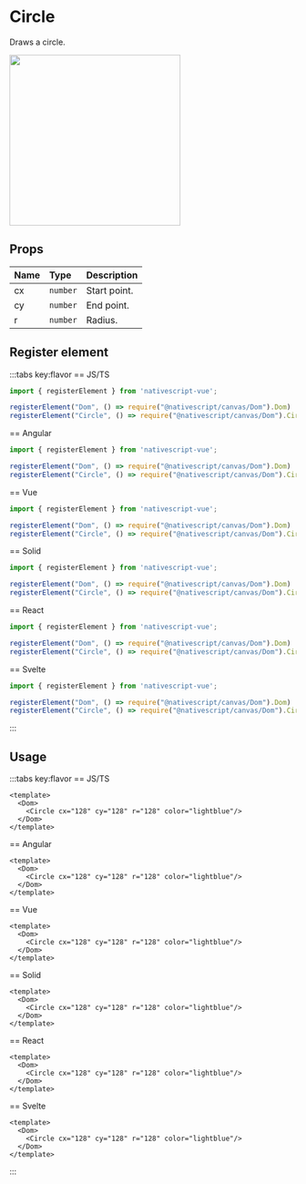 # Circle

Draws a circle.

<img height="300px" width="300px" src="/img/circle.webp"/>

## Props

| Name | Type     | Description  |
| :--- | :------- | :----------- |
| cx   | `number` | Start point. |
| cy   | `number` | End point.   |
| r    | `number` | Radius.      |


## Register element
:::tabs key:flavor
== JS/TS

```ts
import { registerElement } from 'nativescript-vue';

registerElement("Dom", () => require("@nativescript/canvas/Dom").Dom)
registerElement("Circle", () => require("@nativescript/canvas/Dom").Circle)
```

== Angular

```ts
import { registerElement } from 'nativescript-vue';

registerElement("Dom", () => require("@nativescript/canvas/Dom").Dom)
registerElement("Circle", () => require("@nativescript/canvas/Dom").Circle)
```

== Vue

```ts
import { registerElement } from 'nativescript-vue';

registerElement("Dom", () => require("@nativescript/canvas/Dom").Dom)
registerElement("Circle", () => require("@nativescript/canvas/Dom").Circle)
```

== Solid

```ts
import { registerElement } from 'nativescript-vue';

registerElement("Dom", () => require("@nativescript/canvas/Dom").Dom)
registerElement("Circle", () => require("@nativescript/canvas/Dom").Circle)
```

== React

```ts
import { registerElement } from 'nativescript-vue';

registerElement("Dom", () => require("@nativescript/canvas/Dom").Dom)
registerElement("Circle", () => require("@nativescript/canvas/Dom").Circle)
```

== Svelte

```ts
import { registerElement } from 'nativescript-vue';

registerElement("Dom", () => require("@nativescript/canvas/Dom").Dom)
registerElement("Circle", () => require("@nativescript/canvas/Dom").Circle)
```

:::


## Usage

:::tabs key:flavor
== JS/TS

```vue
<template>
  <Dom>
    <Circle cx="128" cy="128" r="128" color="lightblue"/>
  </Dom>
</template>
```

== Angular

```vue
<template>
  <Dom>
    <Circle cx="128" cy="128" r="128" color="lightblue"/>
  </Dom>
</template>
```

== Vue

```vue
<template>
  <Dom>
    <Circle cx="128" cy="128" r="128" color="lightblue"/>
  </Dom>
</template>
```

== Solid

```vue
<template>
  <Dom>
    <Circle cx="128" cy="128" r="128" color="lightblue"/>
  </Dom>
</template>
```

== React

```vue
<template>
  <Dom>
    <Circle cx="128" cy="128" r="128" color="lightblue"/>
  </Dom>
</template>
```

== Svelte

```vue
<template>
  <Dom>
    <Circle cx="128" cy="128" r="128" color="lightblue"/>
  </Dom>
</template>
```

:::

